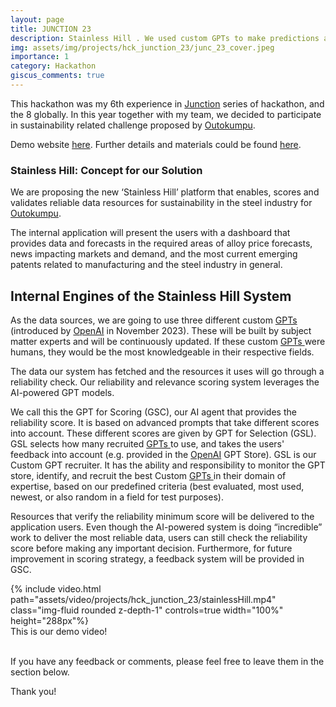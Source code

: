 ```yaml
---
layout: page
title: JUNCTION 23
description: Stainless Hill . We used custom GPTs to make predictions about steel price, news impact on market and patent development
img: assets/img/projects/hck_junction_23/junc_23_cover.jpeg
importance: 1
category: Hackathon
giscus_comments: true
---
```


This hackathon was my 6th experience in <a href='https://www.hackjunction.com/'>Junction</a> series of hackathon, and the 8 globally.
In this year together with my team, we decided to participate in sustainability related challenge proposed by <a href='https://www.outokumpu.com/en'>Outokumpu</a>.

Demo website <a href='https://ptstest.com/stainlesshill/index.html'>here</a>. Further details and materials could be found <a href='https://eu.junctionplatform.com/dashboard/event/junction-2023'>here</a>.




### Stainless Hill: Concept for our Solution
We are proposing the new ‘Stainless Hill’ platform that enables, scores and validates reliable data resources for sustainability in the steel industry for <a href='https://www.outokumpu.com/en'>Outokumpu</a>.

The internal application will present the users with a dashboard that provides data and forecasts in the required areas of alloy price forecasts, news impacting markets and demand, and the most current emerging patents related to manufacturing and the steel industry in general.

## Internal Engines of the Stainless Hill System
As the data sources, we are going to use three different custom <a href='https://openai.com/blog/introducing-gpts'> GPTs </a> (introduced by <a href='https://www.openai.com'>OpenAI</a> in November 2023). These will be built by subject matter experts and will be continuously updated. If these custom <a href='https://openai.com/blog/introducing-gpts'> GPTs </a> were humans, they would be the most knowledgeable in their respective fields.

The data our system has fetched and the resources it uses will go through a reliability check. Our reliability and relevance scoring system leverages the AI-powered GPT models.

We call this the GPT for Scoring (GSC), our AI agent that provides the reliability score. It is based on advanced prompts that take different scores into account. These different scores are given by GPT for Selection (GSL). GSL selects how many recruited <a href='https://openai.com/blog/introducing-gpts'> GPTs </a> to use, and takes the users' feedback into account (e.g. provided in the <a href='https://www.openai.com'>OpenAI</a> GPT Store).
GSL is our Custom GPT recruiter. It has the ability and responsibility to monitor the GPT store, identify, and recruit the best Custom <a href='https://openai.com/blog/introducing-gpts'> GPTs </a> in their domain of expertise, based on our predefined criteria (best evaluated, most used, newest, or also random in a field for test purposes).

Resources that verify the reliability minimum score will be delivered to the application users. Even though the AI-powered system is doing “incredible” work to deliver the most reliable data, users can still check the reliability score before making any important decision. Furthermore, for future improvement in scoring strategy, a feedback system will be provided in GSC.


<div class="row mt-3">
    <div class="col-sm mt-md-0">
        {% include video.html path="assets/video/projects/hck_junction_23/stainlessHill.mp4" class="img-fluid rounded z-depth-1" controls=true  width="100%" height="288px"%}
    </div>
</div>
<div class="caption">
    This is our demo video!
</div>

<br>
<p>
If you have any feedback or comments, please feel free to leave them in the section below.

Thank you!
</p>

